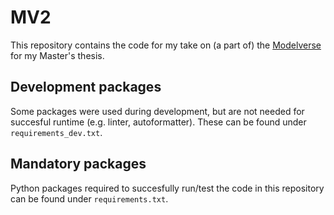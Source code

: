 # MV2

This repository contains the code for my take on (a part of) the [Modelverse](https://msdl.uantwerpen.be/git/yentl/modelverse) for my Master's thesis.

## Development packages

Some packages were used during development, but are not needed for succesful runtime (e.g. linter, autoformatter). These can be found under `requirements_dev.txt`.

## Mandatory packages

Python packages required to succesfully run/test the code in this repository can be found under `requirements.txt`.